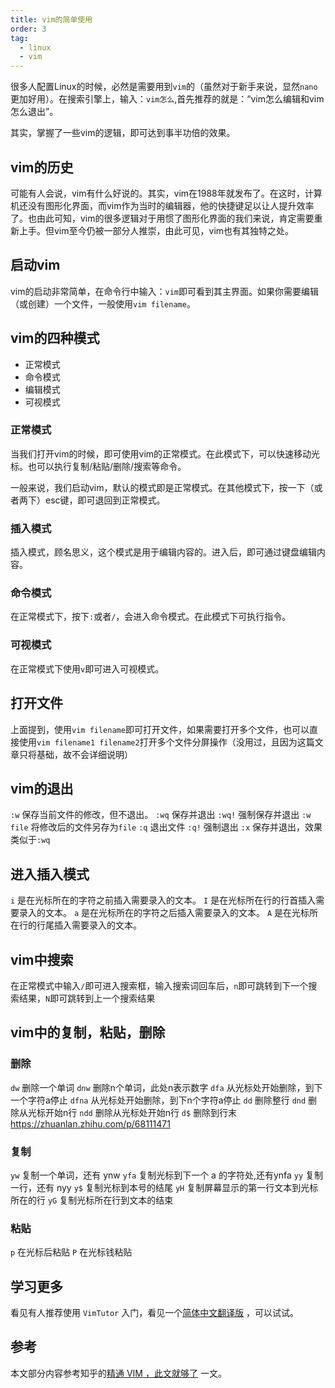 ```yaml
---
title: vim的简单使用
order: 3
tag:
  - linux
  - vim
---
```


很多人配置Linux的时候，必然是需要用到`vim`的（虽然对于新手来说，显然`nano`更加好用）。在搜索引擎上，输入：`vim怎么`,首先推荐的就是：“vim怎么编辑和vim怎么退出”。

其实，掌握了一些vim的逻辑，即可达到事半功倍的效果。

## vim的历史
可能有人会说，vim有什么好说的。其实，vim在1988年就发布了。在这时，计算机还没有图形化界面，而vim作为当时的编辑器，他的快捷键足以让人提升效率了。也由此可知，vim的很多逻辑对于用惯了图形化界面的我们来说，肯定需要重新上手。但vim至今仍被一部分人推崇，由此可见，vim也有其独特之处。

## 启动vim
vim的启动非常简单，在命令行中输入：`vim`即可看到其主界面。如果你需要编辑（或创建）一个文件，一般使用`vim filename`。

## vim的四种模式

* 正常模式
* 命令模式
* 编辑模式
* 可视模式

### 正常模式

当我们打开vim的时候，即可使用vim的正常模式。在此模式下，可以快速移动光标。也可以执行复制/粘贴/删除/搜索等命令。

一般来说，我们启动vim，默认的模式即是正常模式。在其他模式下，按一下（或者两下）esc键，即可退回到正常模式。

### 插入模式

插入模式，顾名思义，这个模式是用于编辑内容的。进入后，即可通过键盘编辑内容。

### 命令模式

在正常模式下，按下`:`或者`/`，会进入命令模式。在此模式下可执行指令。

### 可视模式

在正常模式下使用`v`即可进入可视模式。

## 打开文件

上面提到，使用`vim filename`即可打开文件，如果需要打开多个文件，也可以直接使用`vim filename1 filename2`打开多个文件分屏操作（没用过，且因为这篇文章只将基础，故不会详细说明）

## vim的退出

`:w` 保存当前文件的修改，但不退出。
`:wq` 保存并退出
`:wq!` 强制保存并退出
`:w file` 将修改后的文件另存为`file`
`:q` 退出文件
`:q!` 强制退出
`:x`  保存并退出，效果类似于`:wq`


## 进入插入模式

`i` 是在光标所在的字符之前插入需要录入的文本。
`I` 是在光标所在行的行首插入需要录入的文本。
`a` 是在光标所在的字符之后插入需要录入的文本。
`A` 是在光标所在行的行尾插入需要录入的文本。

## vim中搜索

在正常模式中输入`/`即可进入搜索框，输入搜索词回车后，`n`即可跳转到下一个搜索结果，`N`即可跳转到上一个搜索结果

## vim中的复制，粘贴，删除

### 删除

`dw` 删除一个单词
`dnw` 删除n个单词，此处n表示数字
`dfa` 从光标处开始删除，到下一个字符a停止
`dfna` 从光标处开始删除，到下n个字符a停止
`dd` 删除整行
`dnd` 删除从光标开始n行
`ndd` 删除从光标处开始n行
`d$`  删除到行末
https://zhuanlan.zhihu.com/p/68111471
### 复制

`yw` 复制一个单词，还有 ynw
`yfa` 复制光标到下一个 a 的字符处,还有ynfa
`yy` 复制一行，还有 nyy
`y$` 复制光标到本号的结尾
`yH` 复制屏幕显示的第一行文本到光标所在的行
`yG` 复制光标所在行到文本的结束

### 粘贴

`p` 在光标后粘贴
`P` 在光标钱粘贴

## 学习更多

看见有人推荐使用 `VimTutor` 入门，看见一个[简体中文翻译版](https://github.com/HanielF/VimTutor) ，可以试试。

## 参考

本文部分内容参考知乎的[精通 VIM ，此文就够了](https://zhuanlan.zhihu.com/p/68111471) 一文。